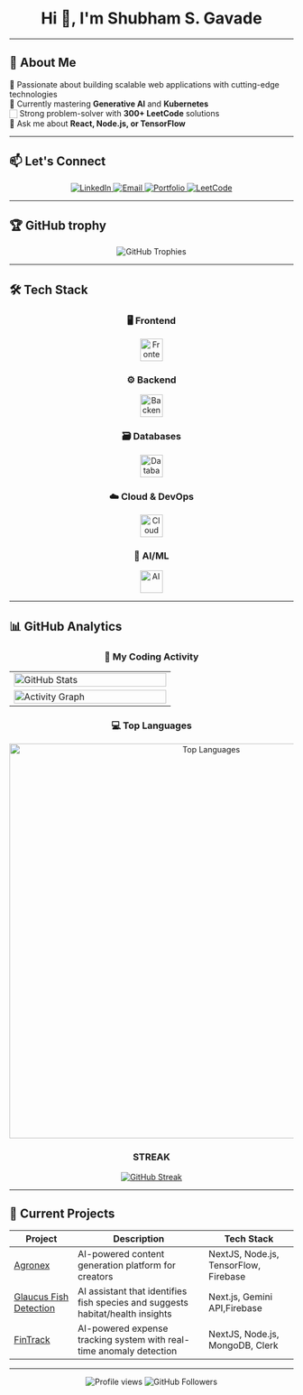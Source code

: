 <h1 align="center">Hi 👋, I'm Shubham S. Gavade</h1>

---

## 🚀 About Me

<div align="center">

  <p align="left">
    🔭 Passionate about building scalable web applications with cutting-edge technologies<br>
    🌱 Currently mastering <strong>Generative AI</strong> and <strong>Kubernetes</strong><br>
    🏻 Strong problem-solver with <strong>300+ LeetCode</strong> solutions<br>
    💬 Ask me about <strong>React, Node.js, or TensorFlow</strong><br>
    
  </p>
</div>

---

## 📫 Let's Connect

<div align="center">
  <a href="https://linkedin.com/in/shubham-gavade23">
    <img src="https://img.shields.io/badge/LinkedIn-0077B5?style=for-the-badge&logo=linkedin&logoColor=white" alt="LinkedIn">
  </a>
  <a href="mailto:gavadeshubham2004@gmail.com">
    <img src="https://img.shields.io/badge/Gmail-D14836?style=for-the-badge&logo=gmail&logoColor=white" alt="Email">
  </a>
  <a href="https://my-portfolio-silk-five-wcvq4prow3.vercel.app/">
    <img src="https://img.shields.io/badge/Portfolio-%23000000.svg?style=for-the-badge&logo=vercel&logoColor=white" alt="Portfolio">
  </a>
  <a href="https://leetcode.com/gavadeshubham2004/">
    <img src="https://img.shields.io/badge/-LeetCode-FFA116?style=for-the-badge&logo=LeetCode&logoColor=black" alt="LeetCode">
  </a>
</div>


---
## 🏆 GitHub trophy
<p align="center">
  <img 
  src="https://github-profile-trophy.vercel.app/?username=ShubhamG2004&theme=monokai&row=2&column=4&margin-w=15&margin-h=15&no-frame=true" 
  alt="GitHub Trophies"
/>
</p>


---
## 🛠️ Tech Stack

<div align="center">

### **🖥️ Frontend**
<img src="https://skillicons.dev/icons?i=react,next,redux,tailwind,html,css,js,ts" alt="Frontend" height="40">

### **⚙️ Backend**
<img src="https://skillicons.dev/icons?i=nodejs,express,nestjs,python,java,spring" alt="Backend" height="40">

### **🗃️ Databases**
<img src="https://skillicons.dev/icons?i=mongodb,mysql,postgres,redis,firebase" alt="Databases" height="40">

### **☁️ Cloud & DevOps**
<img src="https://skillicons.dev/icons?i=aws,docker,kubernetes,githubactions,nginx" alt="Cloud" height="40">

### **🧠 AI/ML**
<img src="https://skillicons.dev/icons?i=tensorflow,pytorch,opencv" alt="AI" height="40">

</div>

---

## 📊 GitHub Analytics

<div align="center">
  
### 🚀 My Coding Activity

<table>
  <!-- First Row: Stats + Streak -->
  <tr>
    <td width="50%">
      <img src="https://github-readme-stats.vercel.app/api?username=ShubhamG2004&show_icons=true&theme=radical&hide_border=true&include_all_commits=true&count_private=true" alt="GitHub Stats" width="100%">
    </td>
  </tr>
  
  <!-- Second Row: Activity Graph -->
  <tr>
    <td colspan="2">
      <img src="https://github-readme-activity-graph.vercel.app/graph?username=ShubhamG2004&theme=react-dark&hide_border=true&area=true" alt="Activity Graph" width="100%">
    </td>
  </tr>
</table>



### 💻 Top Languages

<img src="https://github-readme-stats.vercel.app/api/top-langs/?username=ShubhamG2004&layout=compact&theme=radical&hide_border=true&langs_count=6&exclude_repo=github-readme-stats" alt="Top Languages" width="700px">

### STREAK
<a href="https://git.io/streak-stats"><img src="https://git-hub-streak-stats.vercel.app?user=ShubhamG2004&theme=dracula&card_width=700" alt="GitHub Streak" /></a>

</div>

---
## 🌟 Current Projects

<div align="center">

<table>
  <thead>
    <tr>
      <th>Project</th>
      <th>Description</th>
      <th>Tech Stack</th>
    </tr>
  </thead>
  <tbody>
    <tr>
      <td><a href="https://github.com/ShubhamG2004/agronex_next ">Agronex</a></td>
      <td>AI-powered content generation platform for creators</td>
      <td>NextJS, Node.js, TensorFlow, Firebase</td>
    </tr>
    <tr>
      <td><a href="https://github.com/ShubhamG2004/glaucus">Glaucus Fish Detection</a></td>
      <td>AI assistant that identifies fish species and suggests habitat/health insights</td>
      <td>Next.js, Gemini API,Firebase</td>
    </tr>
    <tr>
      <td><a href="https://github.com/ShubhamG2004/fintrack">FinTrack</a></td>
      <td>AI-powered expense tracking system with real-time anomaly detection</td>
      <td>NextJS, Node.js, MongoDB, Clerk</td>
    </tr>
  </tbody>
</table>

</div>
</div>



---

<div align="center">
  <img src="https://komarev.com/ghpvc/?username=shubhamg2004&label=Profile+Views&color=7E3ACE&style=flat-square" alt="Profile views">
  <img src="https://img.shields.io/github/followers/ShubhamG2004?label=Follow&style=social" alt="GitHub Followers">
</div>
